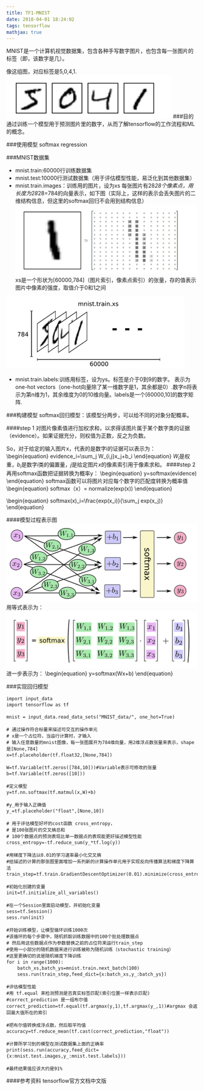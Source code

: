 ```yaml
---
title: TF1-MNIST
date: 2018-04-01 18:24:02
tags: tensorflow
mathjax: true
---
```

MNIST是一个计算机视觉数据集，包含各种手写数字图片，也包含每一张图片的标签（即，该数字是几）。
<!-- more -->
像这组图，对应标签是5,0,4,1.
![](/images/TF1/TF1_1.png)
###目的
通过训练一个模型用于预测图片里的数字，从而了解tensorflow的工作流程和ML的概念。

###使用模型
softmax regression

###MNIST数据集

 - mnist.train:60000行训练数据集
 - mnist.test:10000行测试数据集（用于评估模型性能，易泛化到其他数据集）
 - mnist.train.images：训练用的图片，设为xs
 每张图片有28*28个像素点，用长度为28*28=784的向量表示，如下图（实际上，这样的表示会丢失图片的二维结构信息，但这里的softmax回归不会用到结构信息）
![](/images/TF1/TF1_2.png)
  xs是一个形状为[60000,784]（图片索引，像素点索引）的张量，存的值表示图片中像素的强度，取值介于0和1之间

![](/images/TF1/TF1_3.png)

 - mnist.train.labels:训练用标签，设为ys。标签是介于0到9的数字。
 表示为one-hot vectors（one-hot向量除了某一维数字是1，其余都是0）.数字n将表示为第n维为1，其余维度为0的10维向量。labels是一个[60000,10]的数字矩阵.

###构建模型
softmax回归模型：该模型分两步，可以给不同的对象分配概率。

####step 1
 对图片像素值进行加权求和，以求得该图片属于某个数字类的证据（evidence）。如果证据充分，则权值为正数，反之为负数。
 

So，对于给定的输入图片x，代表的是数字i的证据可以表示为：
\begin{equation}
evidence_i=\sum_j W_{i,j}x_j+b_i
\end{equation}
$W_i$是权重，$b_i$是数字$i$类的偏置量，$j$是给定图片$x$的像素索引用于像素求和。
####step 2
再用softmax函数把证据转换为概率y：
\begin{equation}
y=softmax(evidence)
\end{equation}
softmax函数可以将图片对应每个数字的匹配度转换为概率值
\begin{equation}
softmax（x）= normalize(exp(x))
\end{equation}

\begin{equation}
softmax(x)_i=\frac{exp(x_i)}{\sum_j exp(x_j)}
\end{equation}

####模型过程表示图
![](/images/TF1/TF1_4.png)
用等式表示为：
![](/images/TF1/TF1_5.png)
进一步表示为：
\begin{equation}
y=softmax(Wx+b)
\end{equation}

###实现回归模型

```
import input_data
import tensorflow as tf

mnist = input_data.read_data_sets("MNIST_data/", one_hot=True)

# 通过操作符合标量来描述可交互的操作单元
# x是一个占位符，当运行计算时，才输入
# 输入任意数量的mnist图像，每一张图展开为784维向量，用2维浮点数张量来表示，shape是[None,784]
x=tf.placeholder(tf.float32,[None,784]) 

W=tf.Variable(tf.zeros([784,10]))#Variable表示可修改的张量
b=tf.Variable(tf.zeros([10]))

#定义模型
y=tf.nn.softmax(tf.matmul(x,W)+b) 

#y_用于输入正确值
y_=tf.placeholder("float",[None,10])

# 用于评估模型好坏的cost函数 cross_entropy，
# 是100张图片的交叉熵总和
# 100个数据点的预测表现比单一数据点的表现能更好描述模型性能
cross_entropy=-tf.reduce_sum(y_*tf.log(y)) 

#用梯度下降法以0.01的学习速率最小化交叉熵
#给描述的计算的那张图里面增加一系列新的计算操作单元用于实现反向传播算法和梯度下降算法
train_step=tf.train.GradientDescentOptimizer(0.01).minimize(cross_entropy)

#初始化创建的变量
init=tf.initialize_all_variables()

#在一个Session里面启动模型，并初始化变量
sess=tf.Session()
sess.run(init)

#开始训练模型，让模型循环训练1000次
#该循环的每个步骤中，随机抓取训练数据中的100个批处理数据点
# 然后用这些数据点作为参数替换之前的占位符来运行train_step
#使用一小部分的随机数据来进行训练被称为随机训练（stochastic training）
#这里更确切的说是随机梯度下降训练
for i in range(1000):
    batch_xs,batch_ys=mnist.train.next_batch(100)
    sess.run(train_step,feed_dict={x:batch_xs,y_:batch_ys})

#评估模型性能
#用 tf.equal 来检测预测是否真实标签匹配(索引位置一样表示匹配)
#correct_prediction 是一组布尔值
correct_prediction=tf.equal(tf.argmax(y,1),tf.argmax(y_,1))#argmax 会返回最大值所在的索引

#把布尔值转换成浮点数，然后取平均值
accuracy=tf.reduce_mean(tf.cast(correct_prediction,"float"))

#计算所学习到的模型在测试数据集上面的正确率
print(sess.run(accuracy,feed_dict={x:mnist.test.images,y_:mnist.test.labels}))

#最终结果值应该大约是91%
```
####参考资料
tensorflow官方文档中文版

